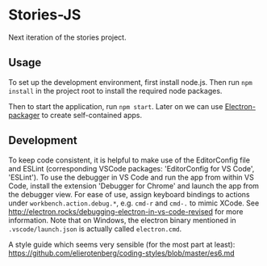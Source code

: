 # Stories-JS

Next iteration of the stories project.


## Usage

To set up the development environment, first install node.js. Then run `npm install` in the project root to install the required node packages.

Then to start the application, run `npm start`. Later on we can use [Electron-packager](https://github.com/electron-userland/electron-packager) to create self-contained apps.


## Development

To keep code consistent, it is helpful to make use of the EditorConfig file and ESLint (corresponding VSCode packages: 'EditorConfig for VS Code', 'ESLint').
To use the debugger in VS Code and run the app from within VS Code, install the extension 'Debugger for Chrome' and launch the app from the debugger view. For ease of use, assign keyboard bindings to actions under `workbench.action.debug.*`, e.g. `cmd-r` and `cmd-.` to mimic XCode. See <http://electron.rocks/debugging-electron-in-vs-code-revised> for more information. Note that on Windows, the electron binary mentioned in `.vscode/launch.json` is actually called `electron.cmd`.

A style guide which seems very sensible (for the most part at least): https://github.com/elierotenberg/coding-styles/blob/master/es6.md
